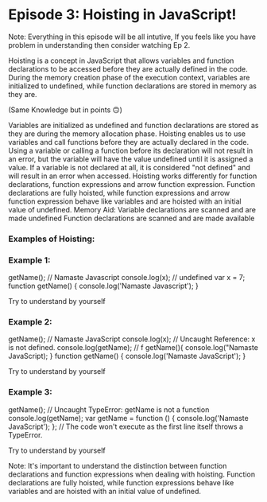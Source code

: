 # Episode 3: Hoisting in JavaScript!
Note: Everything in this episode will be all intutive, If you feels like you have problem in understanding then consider watching Ep 2.

Hoisting is a concept in JavaScript that allows variables and function declarations to be accessed before they are actually defined in the code. During the memory creation phase of the execution context, variables are initialized to undefined, while function declarations are stored in memory as they are.

(Same Knowledge but in points 🙃)

Variables are initialized as undefined and function declarations are stored as they are during the memory allocation phase.
Hoisting enables us to use variables and call functions before they are actually declared in the code.
Using a variable or calling a function before its declaration will not result in an error, but the variable will have the value undefined until it is assigned a value.
If a variable is not declared at all, it is considered "not defined" and will result in an error when accessed.
Hoisting works differently for function declarations, function expressions and arrow function expression. Function declarations are fully hoisted, while function expressions and arrow function expression behave like variables and are hoisted with an initial value of undefined.
Memory Aid:
Variable declarations are scanned and are made undefined
Function declarations are scanned and are made available

### Examples of Hoisting:
### Example 1:

getName(); // Namaste Javascript
console.log(x); // undefined
var x = 7;
function getName() {
    console.log('Namaste Javascript');
}


Try to understand by yourself
### Example 2:
getName(); // Namaste JavaScript
console.log(x); // Uncaught Reference: x is not defined.
console.log(getName); // f getName(){ console.log("Namaste JavaScript); }
function getName() {
    console.log('Namaste JavaScript');
}


Try to understand by yourself
### Example 3:
getName(); // Uncaught TypeError: getName is not a function
console.log(getName);
var getName = function () {
    console.log('Namaste JavaScript');
};
// The code won't execute as the first line itself throws a TypeError.

Try to understand by yourself

Note: It's important to understand the distinction between function declarations and function expressions when dealing with hoisting. Function declarations are fully hoisted, while function expressions behave like variables and are hoisted with an initial value of undefined.
